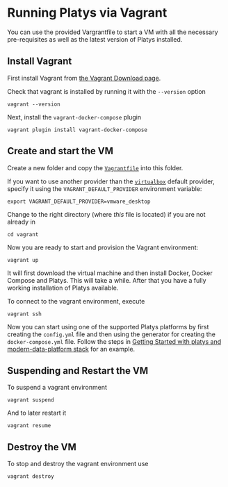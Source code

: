 # Running Platys via Vagrant

You can use the provided Vargrantfile to start a VM with all the necessary pre-requisites as well as the latest version of Platys installed. 

## Install Vagrant

First install Vagrant from [the Vagrant Download page](https://www.vagrantup.com/downloads.html).

Check that vagrant is installed by running it with the `--version` option

```
vagrant --version
```

Next, install the `vagrant-docker-compose` plugin

```
vagrant plugin install vagrant-docker-compose
```

## Create and start the VM

Create a new folder and copy the [`Vagrantfile`](./Vagrantfile) into this folder.

If you want to use another provider than the [`virtualbox`](https://www.vagrantup.com/docs/virtualbox/) default provider, specify it using the `VAGRANT_DEFAULT_PROVIDER` environment variable:

```
export VAGRANT_DEFAULT_PROVIDER=vmware_desktop
```

Change to the right directory (where _this_ file is located) if you are not already in
```
cd vagrant
```

Now you are ready to start and provision the Vagrant environment:

```
vagrant up 
```

It will first download the virtual machine and then install Docker, Docker Compose and Platys. This will take a while. After that you have a fully working installation of Platys available.

To connect to the vagrant environment, execute

```
vagrant ssh
```

Now you can start using one of the supported Platys platforms by first creating the `config.yml` file and then using the generator for creating the `docker-compose.yml` file. Follow the steps in [Getting Started with platys and modern-data-platform stack](../platform-stacks/modern-data-platform/documentation/getting-started.md) for an example.

## Suspending and Restart the VM

To suspend a vagrant environment
```
vagrant suspend
```

And to later restart it

```
vagrant resume
```


## Destroy the VM

To stop and destroy the vagrant environment use 

```
vagrant destroy
```
